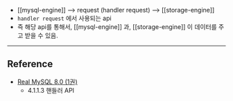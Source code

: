 -  [[mysql-engine]] --> request (handler request) --> [[storage-engine]]
- `handler request` 에서 사용되는 api
- 즉 해당 api를 통해서, [[mysql-engine]] 과, [[storage-engine]] 이 데이터를 주고 받을 수 있음.

--- 
## Reference
- [Real MySQL 8.0 (1권)](https://product.kyobobook.co.kr/detail/S000001766482)
	- 4.1.1.3 핸들러 API